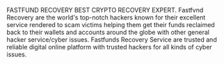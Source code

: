 FASTFUND RECOVERY BEST CRYPTO RECOVERY EXPERT. 
Fastfvnd Recovery are the world's top-notch hackers known for their excellent service rendered to scam victims helping them get their funds reclaimed back to their wallets and accounts around the globe with other general hacker service/cyber issues.
Fastfunds Recovery Service are trusted and reliable digital online platform with trusted hackers for all kinds of cyber issues.
